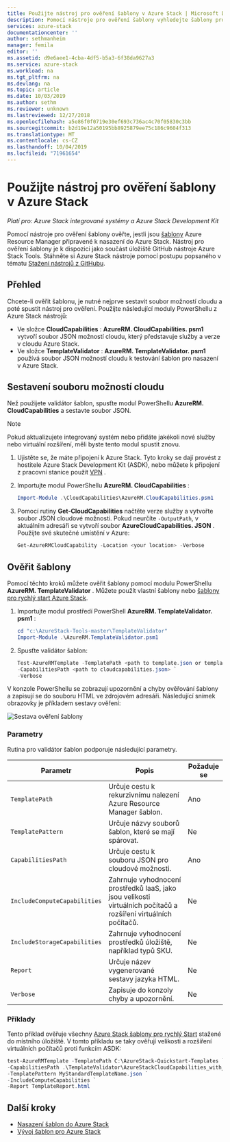 ```yaml
---
title: Použijte nástroj pro ověření šablony v Azure Stack | Microsoft Docs
description: Pomocí nástroje pro ověření šablony vyhledejte šablony pro nasazení, které se Azure Stack.
services: azure-stack
documentationcenter: ''
author: sethmanheim
manager: femila
editor: ''
ms.assetid: d9e6aee1-4cba-4df5-b5a3-6f38da9627a3
ms.service: azure-stack
ms.workload: na
ms.tgt_pltfrm: na
ms.devlang: na
ms.topic: article
ms.date: 10/03/2019
ms.author: sethm
ms.reviewer: unknown
ms.lastreviewed: 12/27/2018
ms.openlocfilehash: a5e86f0f0719e30ef693c736ac4c70f05830c3bb
ms.sourcegitcommit: b2d19e12a50195bb8925879ee75c186c9604f313
ms.translationtype: MT
ms.contentlocale: cs-CZ
ms.lasthandoff: 10/04/2019
ms.locfileid: "71961654"
---
```

# <a name="use-the-template-validation-tool-in-azure-stack"></a>Použijte nástroj pro ověření šablony v Azure Stack

*Platí pro: Azure Stack integrované systémy a Azure Stack Development Kit*

Pomocí nástroje pro ověření šablony ověřte, jestli jsou [šablony](azure-stack-arm-templates.md) Azure Resource Manager připravené k nasazení do Azure Stack. Nástroj pro ověření šablony je k dispozici jako součást úložiště GitHub nástroje Azure Stack Tools. Stáhněte si Azure Stack nástroje pomocí postupu popsaného v tématu [Stažení nástrojů z GitHubu](../operator/azure-stack-powershell-download.md).

## <a name="overview"></a>Přehled

Chcete-li ověřit šablonu, je nutné nejprve sestavit soubor možností cloudu a poté spustit nástroj pro ověření. Použijte následující moduly PowerShellu z Azure Stack nástrojů:

- Ve složce **CloudCapabilities** : **AzureRM. CloudCapabilities. psm1** vytvoří soubor JSON možností cloudu, který představuje služby a verze v cloudu Azure Stack.
- Ve složce **TemplateValidator** : **AzureRM. TemplateValidator. psm1** používá soubor JSON možností cloudu k testování šablon pro nasazení v Azure Stack.

## <a name="build-the-cloud-capabilities-file"></a>Sestavení souboru možností cloudu

Než použijete validátor šablon, spusťte modul PowerShellu **AzureRM. CloudCapabilities** a sestavte soubor JSON.

>[!NOTE]
> Pokud aktualizujete integrovaný systém nebo přidáte jakékoli nové služby nebo virtuální rozšíření, měli byste tento modul spustit znovu.

1. Ujistěte se, že máte připojení k Azure Stack. Tyto kroky se dají provést z hostitele Azure Stack Development Kit (ASDK), nebo můžete k připojení z pracovní stanice použít [VPN](../asdk/asdk-connect.md#connect-to-azure-stack-using-vpn) .
2. Importujte modul PowerShellu **AzureRM. CloudCapabilities** :

    ```powershell
    Import-Module .\CloudCapabilities\AzureRM.CloudCapabilities.psm1
    ```

3. Pomocí rutiny **Get-CloudCapabilities** načtěte verze služby a vytvořte soubor JSON cloudové možnosti. Pokud neurčíte `-OutputPath`, v aktuálním adresáři se vytvoří soubor **AzureCloudCapabilities. JSON** . Použijte své skutečné umístění v Azure:

    ```powershell
    Get-AzureRMCloudCapability -Location <your location> -Verbose
    ```

## <a name="validate-templates"></a>Ověřit šablony

Pomocí těchto kroků můžete ověřit šablony pomocí modulu PowerShellu **AzureRM. TemplateValidator** . Můžete použít vlastní šablony nebo [šablony pro rychlý start Azure Stack](https://github.com/Azure/AzureStack-QuickStart-Templates).

1. Importujte modul prostředí PowerShell **AzureRM. TemplateValidator. psm1** :

    ```powershell
    cd "c:\AzureStack-Tools-master\TemplateValidator"
    Import-Module .\AzureRM.TemplateValidator.psm1
    ```

2. Spusťte validátor šablon:

    ```powershell
    Test-AzureRMTemplate -TemplatePath <path to template.json or template folder> `
    -CapabilitiesPath <path to cloudcapabilities.json> `
    -Verbose
    ```

V konzole PowerShellu se zobrazují upozornění a chyby ověřování šablony a zapisují se do souboru HTML ve zdrojovém adresáři. Následující snímek obrazovky je příkladem sestavy ověření:

![Sestava ověření šablony](./media/azure-stack-validate-templates/image1.png)

### <a name="parameters"></a>Parametry

Rutina pro validátor šablon podporuje následující parametry.

| Parametr | Popis | Požaduje se |
| ----- | -----| ----- |
| `TemplatePath` | Určuje cestu k rekurzivnímu nalezení Azure Resource Manager šablon. | Ano |
| `TemplatePattern` | Určuje názvy souborů šablon, které se mají spárovat. | Ne |
| `CapabilitiesPath` | Určuje cestu k souboru JSON pro cloudové možnosti. | Ano |
| `IncludeComputeCapabilities` | Zahrnuje vyhodnocení prostředků IaaS, jako jsou velikosti virtuálních počítačů a rozšíření virtuálních počítačů. | Ne |
| `IncludeStorageCapabilities` | Zahrnuje vyhodnocení prostředků úložiště, například typů SKU. | Ne |
| `Report` | Určuje název vygenerované sestavy jazyka HTML. | Ne |
| `Verbose` | Zapisuje do konzoly chyby a upozornění. | Ne|

### <a name="examples"></a>Příklady

Tento příklad ověřuje všechny [Azure Stack šablony pro rychlý Start](https://github.com/Azure/AzureStack-QuickStart-Templates) stažené do místního úložiště. V tomto příkladu se taky ověřují velikosti a rozšíření virtuálních počítačů proti funkcím ASDK:

```powershell
test-AzureRMTemplate -TemplatePath C:\AzureStack-Quickstart-Templates `
-CapabilitiesPath .\TemplateValidator\AzureStackCloudCapabilities_with_AddOns_20170627.json `
-TemplatePattern MyStandardTemplateName.json `
-IncludeComputeCapabilities `
-Report TemplateReport.html
```

## <a name="next-steps"></a>Další kroky

- [Nasazení šablon do Azure Stack](azure-stack-arm-templates.md)
- [Vývoj šablon pro Azure Stack](azure-stack-develop-templates.md)
